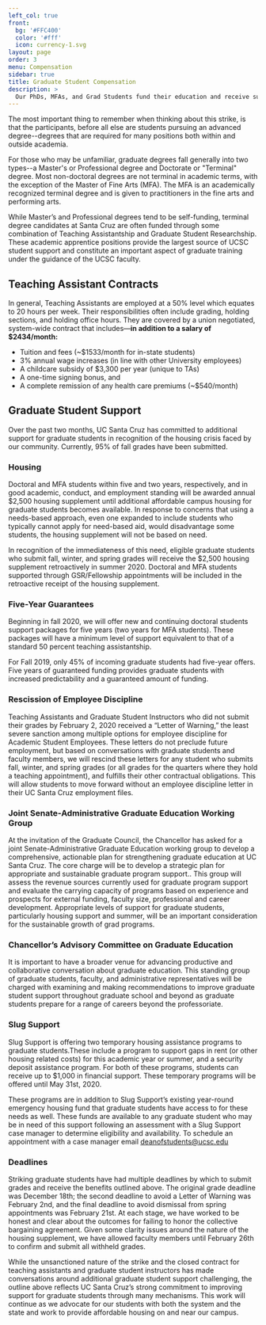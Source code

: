 ```yaml
---
left_col: true
front:
  bg: '#FFC400'
  color: '#fff'
  icon: currency-1.svg
layout: page
order: 3
menu: Compensation
sidebar: true
title: Graduate Student Compensation
description: >
  Our PhDs, MFAs, and Grad Students fund their education and receive support from a number of different resources. Learn more about how our graduate students are supported.
---
```


The most important thing to remember when thinking about this strike, is that the participants, before all else are students pursuing an advanced degree--degrees that are required for many positions both within and outside academia. 

For those who may be unfamiliar, graduate degrees fall generally into two types--a Master's or Professional degree and Doctorate or "Terminal" degree. Most non-doctoral degrees are not terminal in academic terms, with the exception of the Master of Fine Arts (MFA). The MFA is an academically recognized terminal degree and is given to practitioners in the fine arts and performing arts.
 
While Master’s and Professional degrees tend to be self-funding, terminal degree candidates at Santa Cruz are often funded through some combination of Teaching Assistantship and Graduate Student Researchship. These academic apprentice positions provide the largest source of UCSC student support and constitute an important aspect of graduate training under the guidance of the UCSC faculty.
 
## Teaching Assistant Contracts

In general, Teaching Assistants are employed at a 50% level which equates to 20 hours per week.  Their responsibilities often include grading, holding sections, and holding office hours.  They are covered by a union negotiated, system-wide contract that includes&mdash;__in addition to a salary of $2434/month:__

- Tuition and fees (~$1533/month for in-state students)
- 3% annual wage increases (in line with other University employees)
- A childcare subsidy of $3,300 per year (unique to TAs)
- A one-time signing bonus, and
- A complete remission of any health care premiums (~$540/month)

## Graduate Student Support

Over the past two months, UC Santa Cruz has committed to additional support for graduate students in recognition of the housing crisis faced by our community. Currently, 95% of fall grades have been submitted. 

### Housing 

Doctoral and MFA students within five and two years, respectively, and in good academic, conduct, and employment standing will be awarded annual $2,500 housing supplement until additional affordable campus housing for graduate students becomes available. In response to concerns that using a needs-based approach, even one expanded to include students who typically cannot apply for need-based aid, would disadvantage some students, the housing supplement will not be based on need.

In recognition of the immediateness of this need, eligible graduate students who submit fall, winter, and spring grades will receive the $2,500 housing supplement retroactively in summer 2020. Doctoral and MFA students supported through GSR/Fellowship appointments will be included in the retroactive receipt of the housing supplement.

### Five-Year Guarantees

Beginning in fall 2020, we will offer new and continuing doctoral students support packages for five years (two years for MFA students). These packages will have a minimum level of support equivalent to that of a standard 50 percent teaching assistantship. 

For Fall 2019, only 45% of incoming graduate students had five-year offers. Five years of guaranteed funding provides graduate students with increased predictability and a guaranteed amount of funding. 

### Rescission of Employee Discipline

Teaching Assistants and Graduate Student Instructors who did not submit their grades by February 2, 2020 received a “Letter of Warning,” the least severe sanction among multiple options for employee discipline for Academic Student Employees. These letters do not preclude future employment, but based on conversations with graduate students and faculty members, we will rescind these letters for any student who submits fall, winter, and spring grades (or all grades for the quarters where they hold a teaching appointment), and fulfills their other contractual obligations. This will allow students to move forward without an employee discipline letter in their UC Santa Cruz employment files.

### Joint Senate-Administrative Graduate Education Working Group

At the invitation of the Graduate Council, the Chancellor has asked for a joint Senate-Administrative Graduate Education working group to develop a comprehensive, actionable plan for strengthening graduate education at UC Santa Cruz. The core charge will be to develop a strategic plan for appropriate and sustainable graduate program support.. This group will assess the revenue sources currently used for graduate program support and evaluate the carrying capacity of programs based on experience and prospects for external funding, faculty size, professional and career development. Appropriate levels of support for graduate students, particularly housing support and summer, will be an important consideration for the sustainable growth of grad programs. 

### Chancellor’s Advisory Committee on Graduate Education

It is important to have a broader venue for advancing productive and collaborative conversation about graduate education. This standing group of graduate students, faculty, and administrative representatives will be charged with examining and making recommendations to improve graduate student support throughout graduate school and beyond as graduate students prepare for a range of careers beyond the professoriate. 

### Slug Support

Slug Support is offering two temporary housing assistance programs to graduate students.These include a program to support gaps in rent (or other housing related costs) for this academic year or summer, and a security deposit assistance program. For both of these programs, students can receive up to $1,000 in financial support. These temporary programs will be offered until May 31st, 2020.

These programs are in addition to Slug Support’s existing year-round emergency housing fund that graduate students have access to for these needs as well. These funds are available to any graduate student who may be in need of this support following an assessment with a Slug Support case manager to determine eligibility and availability. To schedule an appointment with a case manager email <deanofstudents@ucsc.edu>

### Deadlines

Striking graduate students have had multiple deadlines by which to submit grades and receive the benefits outlined above. The original grade deadline was December 18th; the second deadline to avoid a Letter of Warning was February 2nd, and the final deadline to avoid dismissal from spring appointments was February 21st. At each stage, we have worked to be honest and clear about the outcomes for failing to honor the collective bargaining agreement. Given some clarity issues around the nature of the housing supplement, we have allowed faculty members until February 26th to confirm and submit all withheld grades. 

While the unsanctioned nature of the strike and the closed contract for teaching assistants and graduate student instructors has made conversations around additional graduate student support challenging, the outline above reflects UC Santa Cruz’s strong commitment to improving support for graduate students through many mechanisms. This work will continue as we advocate for our students with both the system and the state and work to provide affordable housing on and near our campus. 

